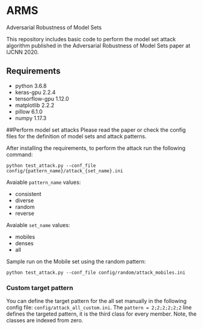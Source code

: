 # ARMS
Adversarial Robustness of Model Sets

This repository includes basic code to perform the model set attack algorithm  published in the Adversarial Robustness of Model Sets paper at IJCNN 2020.

## Requirements
* python 3.6.8
* keras-gpu 2.2.4
* tensorflow-gpu 1.12.0
* matplotlib 2.2.2
* pillow 6.1.0
* numpy 1.17.3

##Perform model set attacks
Please read the paper or check the config files for the definition of model sets and attack patterns.

After installing the requirements, to perform the attack run the following command:

`python test_attack.py --conf_file config/{pattern_name}/attack_{set_name}.ini`

Avaiable `pattern_name` values:
* consistent
* diverse
* random
* reverse

Avaiable `set_name` values:
* mobiles
* denses
* all


Sample run on the Mobile set using the random pattern:

`python test_attack.py --conf_file config/random/attack_mobiles.ini`

### Custom target pattern
You can define the target pattern for the all set manually in the following config file:
`config/attack_all_custom.ini`.
The `pattern = 2;2;2;2;2;2` line defines the targeted pattern, it is the third class for every member.
Note, the classes are indexed from zero.
